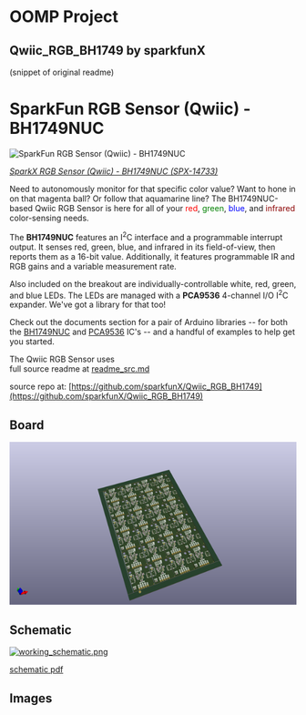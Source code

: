 # OOMP Project  
## Qwiic_RGB_BH1749  by sparkfunX  
  
(snippet of original readme)  
  
SparkFun RGB Sensor (Qwiic) - BH1749NUC  
========================================  
  
![SparkFun RGB Sensor (Qwiic) - BH1749NUC](https://cdn.sparkfun.com//assets/parts/1/2/9/6/0/14733-RGB_Sensor__Qwiic__-_BH1749NUC-01.jpg)  
  
[*SparkX RGB Sensor (Qwiic) - BH1749NUC (SPX-14733)*](https://www.sparkfun.com/products/14733)  
  
Need to autonomously monitor for that specific color value? Want to hone in on that magenta ball? Or follow that aquamarine line? The BH1749NUC-based Qwiic RGB Sensor is here for all of your <span style="color:red">red</span>, <span style="color:green">green</span>, <span style="color:blue">blue</span>, and <span style="color:darkred">infrared</span> color-sensing needs.  
  
The **BH1749NUC** features an I<sup>2</sup>C interface and a programmable interrupt output. It senses red, green, blue, and infrared in its field-of-view, then reports them as a 16-bit value. Additionally, it features programmable IR and RGB gains and a variable measurement rate.   
  
Also included on the breakout are individually-controllable white, red, green, and blue LEDs. The LEDs are managed with a **PCA9536** 4-channel I/O I<sup>2</sup>C expander. We've got a library for that too!  
  
Check out the documents section for a pair of Arduino libraries -- for both the [BH1749NUC](https://github.com/sparkfun/SparkFun_BH1749NUC_Arduino_Library) and [PCA9536](https://github.com/sparkfun/SparkFun_PCA9536_Arduino_Library) IC's -- and a handful of examples to help get you started.  
  
The Qwiic RGB Sensor uses   
  full source readme at [readme_src.md](readme_src.md)  
  
source repo at: [https://github.com/sparkfunX/Qwiic_RGB_BH1749](https://github.com/sparkfunX/Qwiic_RGB_BH1749)  
## Board  
  
[![working_3d.png](working_3d_600.png)](working_3d.png)  
## Schematic  
  
[![working_schematic.png](working_schematic_600.png)](working_schematic.png)  
  
[schematic pdf](working_schematic.pdf)  
## Images  

